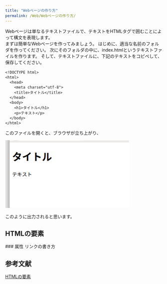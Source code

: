 ```yaml
---
title: "Webページの作り方"
permalink: /Web/Webページの作り方/
---
```

Webページは単なるテキストファイルで、テキストをHTMLタグで囲むことによって構文を表現します。  
まずは簡単なWebページを作ってみましょう。
はじめに、適当な名前のフォルダを作ってください。
次にそのフォルダの中に、index.htmlというテキストファイルを作ります。
そして、テキストファイルに、下記のテキストをコピペして、保存してください。

```
<!DOCTYPE html>
<html>
  <head>
    <meta charset="utf-8">
    <title>タイトル</title>
  </head>
  <body>
    <h1>タイトル</h1>
    <p>テキスト</p>
  </body>
</html>
```
このファイルを開くと、ブラウザが立ち上がり、  

<img src="../HTML/html_output.png">  

このように出力されると思います。

## HTMLの要素
<html></html>
### 属性
リンクの書き方
<p></P>

## 参考文献
[HTMLの要素](http://itref.fc2web.com/html/element.html)  